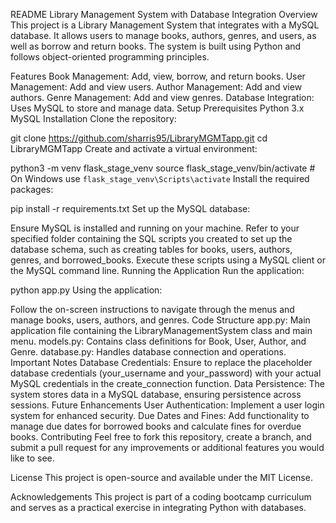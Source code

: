 README
Library Management System with Database Integration
Overview
This project is a Library Management System that integrates with a MySQL database. It allows users to manage books, authors, genres, and users, as well as borrow and return books. The system is built using Python and follows object-oriented programming principles.

Features
Book Management: Add, view, borrow, and return books.
User Management: Add and view users.
Author Management: Add and view authors.
Genre Management: Add and view genres.
Database Integration: Uses MySQL to store and manage data.
Setup
Prerequisites
Python 3.x
MySQL
Installation
Clone the repository:


git clone https://github.com/sharris95/LibraryMGMTapp.git
cd LibraryMGMTapp
Create and activate a virtual environment:


python3 -m venv flask_stage_venv
source flask_stage_venv/bin/activate  # On Windows use `flask_stage_venv\Scripts\activate`
Install the required packages:


pip install -r requirements.txt
Set up the MySQL database:

Ensure MySQL is installed and running on your machine.
Refer to your specified folder containing the SQL scripts you created to set up the database schema, such as creating tables for books, users, authors, genres, and borrowed_books.
Execute these scripts using a MySQL client or the MySQL command line.
Running the Application
Run the application:


python app.py
Using the application:

Follow the on-screen instructions to navigate through the menus and manage books, users, authors, and genres.
Code Structure
app.py: Main application file containing the LibraryManagementSystem class and main menu.
models.py: Contains class definitions for Book, User, Author, and Genre.
database.py: Handles database connection and operations.
Important Notes
Database Credentials: Ensure to replace the placeholder database credentials (your_username and your_password) with your actual MySQL credentials in the create_connection function.
Data Persistence: The system stores data in a MySQL database, ensuring persistence across sessions.
Future Enhancements
User Authentication: Implement a user login system for enhanced security.
Due Dates and Fines: Add functionality to manage due dates for borrowed books and calculate fines for overdue books.
Contributing
Feel free to fork this repository, create a branch, and submit a pull request for any improvements or additional features you would like to see.

License
This project is open-source and available under the MIT License.

Acknowledgements
This project is part of a coding bootcamp curriculum and serves as a practical exercise in integrating Python with databases.

